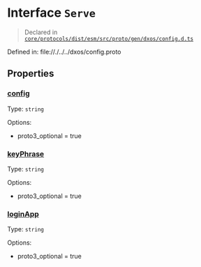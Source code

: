 # Interface `Serve`
> Declared in [`core/protocols/dist/esm/src/proto/gen/dxos/config.d.ts`]()

Defined in:
   file://./../../dxos/config.proto
## Properties
### [config]()
Type: <code>string</code>

Options:
  - proto3_optional = true

### [keyPhrase]()
Type: <code>string</code>

Options:
  - proto3_optional = true

### [loginApp]()
Type: <code>string</code>

Options:
  - proto3_optional = true

    